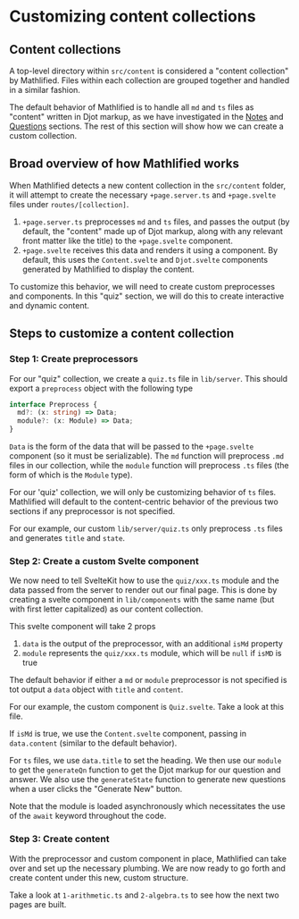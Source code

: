 # Customizing content collections

## Content collections

A top-level directory within `src/content` is considered a "content collection" by Mathlified. Files within each collection are grouped together and handled in a similar fashion.

The default behavior of Mathlified is to handle all `md` and `ts` files as "content" written in Djot markup, as we have investigated in the [Notes](/notes/calculus) and [Questions](/questions/elementary-algebra-2e) sections. The rest of this section will show how we can create a custom collection.

## Broad overview of how Mathlified works

When Mathlified detects a new content collection in the `src/content` folder, it will attempt to create the necessary `+page.server.ts` and `+page.svelte` files under `routes/[collection]`.

1. `+page.server.ts` preprocesses `md` and `ts` files, and passes the output (by default, the "content" made up of Djot markup, along with any relevant front matter like the title) to the `+page.svelte` component.
2. `+page.svelte` receives this data and renders it using a component. By default, this uses the `Content.svelte` and `Djot.svelte` components generated by Mathlified to display the content.

To customize this behavior, we will need to create custom preprocesses and components. In this "quiz" section, we will do this to create interactive and dynamic content.

## Steps to customize a content collection

### Step 1: Create preprocessors

For our "quiz" collection, we create a `quiz.ts` file in `lib/server`. This should export a `preprocess` object with the following type

```ts
interface Preprocess {
  md?: (x: string) => Data;
  module?: (x: Module) => Data;
}
```

`Data` is the form of the data that will be passed to the `+page.svelte` component (so it must be serializable). The `md` function will preprocess `.md` files in our collection, while the `module` function will preprocess `.ts` files (the form of which is the `Module` type).

For our 'quiz' collection, we will only be customizing behavior of `ts` files. Mathlified will default to the content-centric behavior of the previous two sections if any preprocessor is not specified.

For our example, our custom `lib/server/quiz.ts` only preprocess `.ts` files and generates `title` and `state`.

### Step 2: Create a custom Svelte component

We now need to tell SvelteKit how to use the `quiz/xxx.ts` module and the data passed from the server to render out our
final page. This is done by creating a svelte component in `lib/components` with the same name (but with first letter capitalized)
as our content collection.

This svelte component will take 2 props

1. `data` is the output of the preprocessor, with an additional `isMd` property
2. `module` represents the `quiz/xxx.ts` module, which will be `null` if `isMD` is true

The default behavior if either a `md` or `module` preprocessor is not specified is tot output a `data` object with
`title` and `content`.

For our example, the custom component is `Quiz.svelte`. Take a look at this file.

If `isMd` is true, we use the `Content.svelte` component, passing in `data.content` (similar to the default behavior).

For `ts` files, we use `data.title` to set the heading. We then use our `module` to get the `generateQn` function to get the Djot markup for our question and answer. We also use the `generateState` function to generate new questions when a user clicks the "Generate New" button.

Note that the module is loaded asynchronously which necessitates the use of the `await` keyword throughout the code.

### Step 3: Create content

With the preprocessor and custom component in place, Mathlified can take over and set up the necessary plumbing. We are now ready to go forth and create content under this new, custom structure.

Take a look at `1-arithmetic.ts` and `2-algebra.ts` to see how the next two pages are built.
